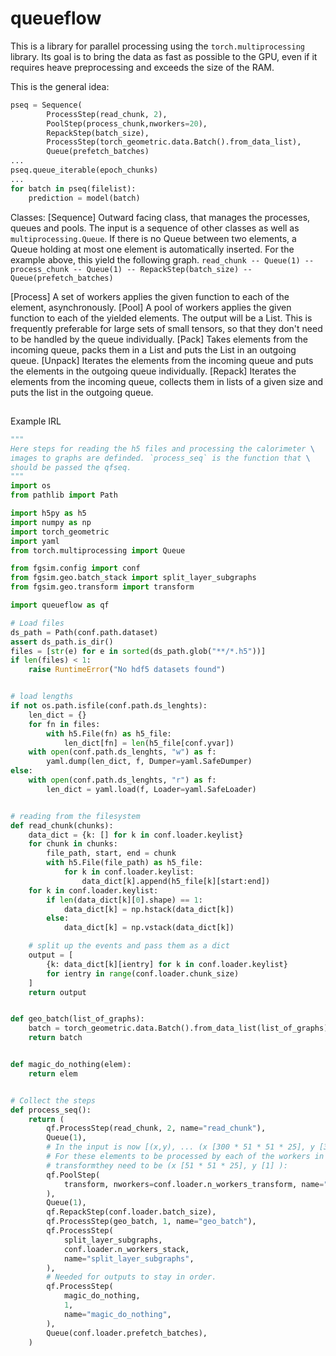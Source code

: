 # queueflow
This is a library for parallel processing using the `torch.multiprocessing` library.
Its goal is to bring the data as fast as possible to the GPU, even if it requires
heave preprocessing and exceeds the size of the RAM. 

This is the general idea:
```python
pseq = Sequence(
        ProcessStep(read_chunk, 2),
        PoolStep(process_chunk,nworkers=20),
        RepackStep(batch_size),
        ProcessStep(torch_geometric.data.Batch().from_data_list),
        Queue(prefetch_batches)
...
pseq.queue_iterable(epoch_chunks)
...
for batch in pseq(filelist):
    prediction = model(batch)
```

Classes:
[Sequence] Outward facing class, that manages the processes, queues and pools.
The input is a sequence of other classes as well as `multiprocessing.Queue`.
If there is no Queue between two elements, a Queue holding at most one element 
is automatically inserted. For the example above, this yield the following graph.
`read_chunk -- Queue(1) -- process_chunk -- Queue(1) -- RepackStep(batch_size) -- Queue(prefetch_batches)`

[Process] A set of workers applies the given function to each of the element, asynchronously.
[Pool] A pool of workers applies the given function to each of the yielded elements.
The output will be a List. This is frequently preferable for large sets of small tensors,
so that they don't need to be handled by the queue individually.
[Pack] Takes elements from the incoming queue, packs them in a List and puts the List in an outgoing queue. 
[Unpack] Iterates the elements from the incoming queue and puts the elements in the outgoing queue individually.
[Repack] Iterates the elements from the incoming queue, collects them in lists of a given size and puts the list in the outgoing queue.

##
Example IRL

```python
"""
Here steps for reading the h5 files and processing the calorimeter \
images to graphs are definded. `process_seq` is the function that \
should be passed the qfseq.
"""
import os
from pathlib import Path

import h5py as h5
import numpy as np
import torch_geometric
import yaml
from torch.multiprocessing import Queue

from fgsim.config import conf
from fgsim.geo.batch_stack import split_layer_subgraphs
from fgsim.geo.transform import transform

import queueflow as qf

# Load files
ds_path = Path(conf.path.dataset)
assert ds_path.is_dir()
files = [str(e) for e in sorted(ds_path.glob("**/*.h5"))]
if len(files) < 1:
    raise RuntimeError("No hdf5 datasets found")


# load lengths
if not os.path.isfile(conf.path.ds_lenghts):
    len_dict = {}
    for fn in files:
        with h5.File(fn) as h5_file:
            len_dict[fn] = len(h5_file[conf.yvar])
    with open(conf.path.ds_lenghts, "w") as f:
        yaml.dump(len_dict, f, Dumper=yaml.SafeDumper)
else:
    with open(conf.path.ds_lenghts, "r") as f:
        len_dict = yaml.load(f, Loader=yaml.SafeLoader)


# reading from the filesystem
def read_chunk(chunks):
    data_dict = {k: [] for k in conf.loader.keylist}
    for chunk in chunks:
        file_path, start, end = chunk
        with h5.File(file_path) as h5_file:
            for k in conf.loader.keylist:
                data_dict[k].append(h5_file[k][start:end])
    for k in conf.loader.keylist:
        if len(data_dict[k][0].shape) == 1:
            data_dict[k] = np.hstack(data_dict[k])
        else:
            data_dict[k] = np.vstack(data_dict[k])

    # split up the events and pass them as a dict
    output = [
        {k: data_dict[k][ientry] for k in conf.loader.keylist}
        for ientry in range(conf.loader.chunk_size)
    ]
    return output


def geo_batch(list_of_graphs):
    batch = torch_geometric.data.Batch().from_data_list(list_of_graphs)
    return batch


def magic_do_nothing(elem):
    return elem


# Collect the steps
def process_seq():
    return (
        qf.ProcessStep(read_chunk, 2, name="read_chunk"),
        Queue(1),
        # In the input is now [(x,y), ... (x [300 * 51 * 51 * 25], y [300,1] ), (x,y)]
        # For these elements to be processed by each of the workers in the following
        # transformthey need to be (x [51 * 51 * 25], y [1] ):
        qf.PoolStep(
            transform, nworkers=conf.loader.n_workers_transform, name="transform"
        ),
        Queue(1),
        qf.RepackStep(conf.loader.batch_size),
        qf.ProcessStep(geo_batch, 1, name="geo_batch"),
        qf.ProcessStep(
            split_layer_subgraphs,
            conf.loader.n_workers_stack,
            name="split_layer_subgraphs",
        ),
        # Needed for outputs to stay in order.
        qf.ProcessStep(
            magic_do_nothing,
            1,
            name="magic_do_nothing",
        ),
        Queue(conf.loader.prefetch_batches),
    )
```